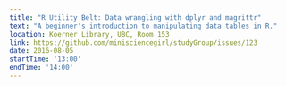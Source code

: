 ```yaml
---
title: "R Utility Belt: Data wrangling with dplyr and magrittr"
text: "A beginner's introduction to manipulating data tables in R."
location: Koerner Library, UBC, Room 153
link: https://github.com/minisciencegirl/studyGroup/issues/123
date: 2016-08-05
startTime: '13:00'
endTime: '14:00'
---
```

